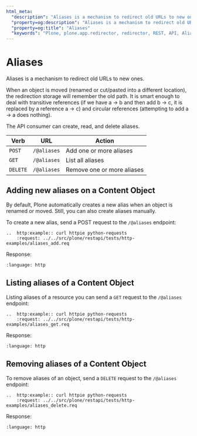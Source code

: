 ```yaml
---
html_meta:
  "description": "Aliases is a mechanism to redirect old URLs to new ones."
  "property=og:description": "Aliases is a mechanism to redirect old URLs to new ones."
  "property=og:title": "Aliases"
  "keywords": "Plone, plone.app.redirector, redirector, REST, API, Aliases"
---
```


# Aliases

Aliases is a mechanism to redirect old URLs to new ones.

When an object is moved (renamed or cut/pasted into a different location), the redirection storage will remember the old path. It is smart enough to deal with transitive references (if we have a -> b and then add b -> c, it is replaced by a reference a -> c) and circular references (attempting to add a -> a does nothing).

The API consumer can create, read, and delete aliases.


| Verb     | URL         | Action                                 |
| -------- | ----------- | -------------------------------------- |
| `POST`   | `/@aliases` | Add one or more aliases                |
| `GET`    | `/@aliases` | List all aliases                       |
| `DELETE` | `/@aliases` | Remove one or more aliases             |

## Adding new aliases on a Content Object

By default, Plone automatically creates a new alias when an object is renamed or moved. Still, you can also create aliases manually.

To create a new alias, send a POST request to the `/@aliases` endpoint:

```{eval-rst}
..  http:example:: curl httpie python-requests
    :request: ../../src/plone/restapi/tests/http-examples/aliases_add.req
```

Response:

```{literalinclude} ../../src/plone/restapi/tests/http-examples/aliases_add.resp
:language: http
```

## Listing aliases of a Content Object

Listing aliases of a resource you can send a `GET` request to the `/@aliases` endpoint:

```{eval-rst}
..  http:example:: curl httpie python-requests
    :request: ../../src/plone/restapi/tests/http-examples/aliases_get.req
```

Response:

```{literalinclude} ../../src/plone/restapi/tests/http-examples/aliases_get.resp
:language: http
```


## Removing aliases of a Content Object

To remove aliases of an object, send a `DELETE` request to the `/@aliases` endpoint:

```{eval-rst}
..  http:example:: curl httpie python-requests
    :request: ../../src/plone/restapi/tests/http-examples/aliases_delete.req
```

Response:

```{literalinclude} ../../src/plone/restapi/tests/http-examples/aliases_delete.resp
:language: http
```
